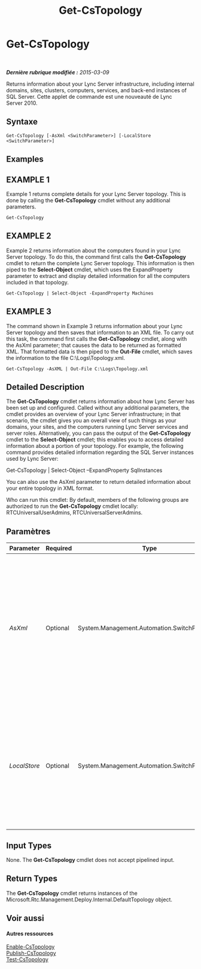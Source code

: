 ﻿---
title: Get-CsTopology
TOCTitle: Get-CsTopology
ms:assetid: ad52f545-b8dd-411e-8584-b6e29fe8ef18
ms:mtpsurl: https://technet.microsoft.com/fr-fr/library/Gg412824(v=OCS.15)
ms:contentKeyID: 49298534
ms.date: 05/20/2016
mtps_version: v=OCS.15
ms.translationtype: HT
---

# Get-CsTopology

 

_**Dernière rubrique modifiée :** 2015-03-09_

Returns information about your Lync Server infrastructure, including internal domains, sites, clusters, computers, services, and back-end instances of SQL Server. Cette applet de commande est une nouveauté de Lync Server 2010.

## Syntaxe

    Get-CsTopology [-AsXml <SwitchParameter>] [-LocalStore <SwitchParameter>]

## Examples

## EXAMPLE 1

Example 1 returns complete details for your Lync Server topology. This is done by calling the **Get-CsTopology** cmdlet without any additional parameters.

    Get-CsTopology

## EXAMPLE 2

Example 2 returns information about the computers found in your Lync Server topology. To do this, the command first calls the **Get-CsTopology** cmdlet to return the complete Lync Server topology. This information is then piped to the **Select-Object** cmdlet, which uses the ExpandProperty parameter to extract and display detailed information for all the computers included in that topology.

    Get-CsTopology | Select-Object -ExpandProperty Machines

## EXAMPLE 3

The command shown in Example 3 returns information about your Lync Server topology and then saves that information to an XML file. To carry out this task, the command first calls the **Get-CsTopology** cmdlet, along with the AsXml parameter; that causes the data to be returned as formatted XML. That formatted data is then piped to the **Out-File** cmdlet, which saves the information to the file C:\\Logs\\Topology.xml.

    Get-CsTopology -AsXML | Out-File C:\Logs\Topology.xml

## Detailed Description

The **Get-CsTopology** cmdlet returns information about how Lync Server has been set up and configured. Called without any additional parameters, the cmdlet provides an overview of your Lync Server infrastructure; in that scenario, the cmdlet gives you an overall view of such things as your domains, your sites, and the computers running Lync Server services and server roles. Alternatively, you can pass the output of the **Get-CsTopology** cmdlet to the **Select-Object** cmdlet; this enables you to access detailed information about a portion of your topology. For example, the following command provides detailed information regarding the SQL Server instances used by Lync Server:

Get-CsTopology | Select-Object –ExpandProperty SqlInstances

You can also use the AsXml parameter to return detailed information about your entire topology in XML format.

Who can run this cmdlet: By default, members of the following groups are authorized to run the **Get-CsTopology** cmdlet locally: RTCUniversalUserAdmins, RTCUniversalServerAdmins.

## Paramètres


<table>
<colgroup>
<col style="width: 25%" />
<col style="width: 25%" />
<col style="width: 25%" />
<col style="width: 25%" />
</colgroup>
<thead>
<tr class="header">
<th>Parameter</th>
<th>Required</th>
<th>Type</th>
<th>Description</th>
</tr>
</thead>
<tbody>
<tr class="odd">
<td><p><em>AsXml</em></p></td>
<td><p>Optional</p></td>
<td><p>System.Management.Automation.SwitchParameter</p></td>
<td><p>Returns topology information in XML format. By combining the <strong>Get-CsTopology</strong> cmdlet, the AsXml parameter, and the <strong>Out-File</strong> cmdlet, you can export your topology to an XML file.</p></td>
</tr>
<tr class="even">
<td><p><em>LocalStore</em></p></td>
<td><p>Optional</p></td>
<td><p>System.Management.Automation.SwitchParameter</p></td>
<td><p>Retrieves the topology data from the local replica of the magasin central de gestion rather than from the magasin central de gestion itself.</p></td>
</tr>
</tbody>
</table>


## Input Types

None. The **Get-CsTopology** cmdlet does not accept pipelined input.

## Return Types

The **Get-CsTopology** cmdlet returns instances of the Microsoft.Rtc.Management.Deploy.Internal.DefaultTopology object.

## Voir aussi

#### Autres ressources

[Enable-CsTopology](enable-cstopology.md)  
[Publish-CsTopology](publish-cstopology.md)  
[Test-CsTopology](test-cstopology.md)

